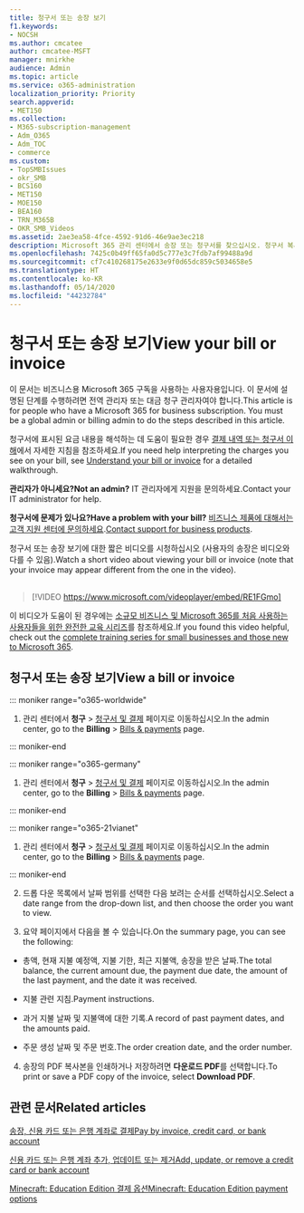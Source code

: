 ```yaml
---
title: 청구서 또는 송장 보기
f1.keywords:
- NOCSH
ms.author: cmcatee
author: cmcatee-MSFT
manager: mnirkhe
audience: Admin
ms.topic: article
ms.service: o365-administration
localization_priority: Priority
search.appverid:
- MET150
ms.collection:
- M365-subscription-management
- Adm_O365
- Adm_TOC
- commerce
ms.custom:
- TopSMBIssues
- okr_SMB
- BCS160
- MET150
- MOE150
- BEA160
- TRN_M365B
- OKR_SMB_Videos
ms.assetid: 2ae3ea58-4fce-4592-91d6-46e9ae3ec218
description: Microsoft 365 관리 센터에서 송장 또는 청구서를 찾으십시오. 청구서 복사본을 저장하고 인쇄할 수도 있습니다.
ms.openlocfilehash: 7425c0b49ff65fa0d5c777e3c7fdb7af99488a9d
ms.sourcegitcommit: cf7c410268175e2633e9f0d65dc859c5034658e5
ms.translationtype: HT
ms.contentlocale: ko-KR
ms.lasthandoff: 05/14/2020
ms.locfileid: "44232784"
---
```

# <a name="view-your-bill-or-invoice"></a><span data-ttu-id="8cb39-104">청구서 또는 송장 보기</span><span class="sxs-lookup"><span data-stu-id="8cb39-104">View your bill or invoice</span></span>

<span data-ttu-id="8cb39-p102">이 문서는 비즈니스용 Microsoft 365 구독을 사용하는 사용자용입니다. 이 문서에 설명된 단계를 수행하려면 전역 관리자 또는 대금 청구 관리자여야 합니다.</span><span class="sxs-lookup"><span data-stu-id="8cb39-p102">This article is for people who have a Microsoft 365 for business subscription. You must be a global admin or billing admin to do the steps described in this article.</span></span>
  
<span data-ttu-id="8cb39-107">청구서에 표시된 요금 내용을 해석하는 데 도움이 필요한 경우 [결제 내역 또는 청구서 이해](understand-your-invoice2.md)에서 자세한 지침을 참조하세요.</span><span class="sxs-lookup"><span data-stu-id="8cb39-107">If you need help interpreting the charges you see on your bill, see [Understand your bill or invoice](understand-your-invoice2.md) for a detailed walkthrough.</span></span>
  
 <span data-ttu-id="8cb39-108">**관리자가 아니세요?**</span><span class="sxs-lookup"><span data-stu-id="8cb39-108">**Not an admin?**</span></span> <span data-ttu-id="8cb39-109">IT 관리자에게 지원을 문의하세요.</span><span class="sxs-lookup"><span data-stu-id="8cb39-109">Contact your IT administrator for help.</span></span> 
  
 <span data-ttu-id="8cb39-110">**청구서에 문제가 있나요?**</span><span class="sxs-lookup"><span data-stu-id="8cb39-110">**Have a problem with your bill?**</span></span> <span data-ttu-id="8cb39-111">[비즈니스 제품에 대해서는 고객 지원 센터에 문의하세요](../../admin/contact-support-for-business-products.md).</span><span class="sxs-lookup"><span data-stu-id="8cb39-111">[Contact support for business products](../../admin/contact-support-for-business-products.md).</span></span>

 <span data-ttu-id="8cb39-112">청구서 또는 송장 보기에 대한 짧은 비디오를 시청하십시오 (사용자의 송장은 비디오와 다를 수 있음).</span><span class="sxs-lookup"><span data-stu-id="8cb39-112">Watch a short video about viewing your bill or invoice (note that your invoice may appear different from the one in the video).</span></span> <br><br>

> [!VIDEO https://www.microsoft.com/videoplayer/embed/RE1FGmo] 

<span data-ttu-id="8cb39-113">이 비디오가 도움이 된 경우에는 [소규모 비즈니스 및 Microsoft 365를 처음 사용하는 사용자들을 위한 완전한 교육 시리즈](https://support.office.com/article/6ab4bbcd-79cf-4000-a0bd-d42ce4d12816)를 참조하세요.</span><span class="sxs-lookup"><span data-stu-id="8cb39-113">If you found this video helpful, check out the [complete training series for small businesses and those new to Microsoft 365](https://support.office.com/article/6ab4bbcd-79cf-4000-a0bd-d42ce4d12816).</span></span>
  
## <a name="view-a-bill-or-invoice"></a><span data-ttu-id="8cb39-114">청구서 또는 송장 보기</span><span class="sxs-lookup"><span data-stu-id="8cb39-114">View a bill or invoice</span></span>

::: moniker range="o365-worldwide"

1. <span data-ttu-id="8cb39-115">관리 센터에서 **청구** \> <a href="https://go.microsoft.com/fwlink/p/?linkid=848039" target="_blank">청구서 및 결제</a> 페이지로 이동하십시오.</span><span class="sxs-lookup"><span data-stu-id="8cb39-115">In the admin center, go to the **Billing** \> <a href="https://go.microsoft.com/fwlink/p/?linkid=848039" target="_blank">Bills & payments</a> page.</span></span>

::: moniker-end

::: moniker range="o365-germany"

1. <span data-ttu-id="8cb39-116">관리 센터에서 **청구** > <a href="https://go.microsoft.com/fwlink/p/?linkid=848040" target="_blank">청구서 및 결제</a> 페이지로 이동하십시오.</span><span class="sxs-lookup"><span data-stu-id="8cb39-116">In the admin center, go to the **Billing** > <a href="https://go.microsoft.com/fwlink/p/?linkid=848040" target="_blank">Bills & payments</a> page.</span></span>

::: moniker-end

::: moniker range="o365-21vianet"

1. <span data-ttu-id="8cb39-117">관리 센터에서 **청구** \> <a href="https://go.microsoft.com/fwlink/p/?linkid=2127421" target="_blank">청구서 및 결제</a> 페이지로 이동하십시오.</span><span class="sxs-lookup"><span data-stu-id="8cb39-117">In the admin center, go to the **Billing** \> <a href="https://go.microsoft.com/fwlink/p/?linkid=2127421" target="_blank">Bills & payments</a> page.</span></span>

::: moniker-end

2. <span data-ttu-id="8cb39-118">드롭 다운 목록에서 날짜 범위를 선택한 다음 보려는 순서를 선택하십시오.</span><span class="sxs-lookup"><span data-stu-id="8cb39-118">Select a date range from the drop-down list, and then choose the order you want to view.</span></span>

3. <span data-ttu-id="8cb39-119">요약 페이지에서 다음을 볼 수 있습니다.</span><span class="sxs-lookup"><span data-stu-id="8cb39-119">On the summary page, you can see the following:</span></span>

  - <span data-ttu-id="8cb39-120">총액, 현재 지불 예정액, 지불 기한, 최근 지불액, 송장을 받은 날짜.</span><span class="sxs-lookup"><span data-stu-id="8cb39-120">The total balance, the current amount due, the payment due date, the amount of the last payment, and the date it was received.</span></span>

  - <span data-ttu-id="8cb39-121">지불 관련 지침.</span><span class="sxs-lookup"><span data-stu-id="8cb39-121">Payment instructions.</span></span>

  - <span data-ttu-id="8cb39-122">과거 지불 날짜 및 지불액에 대한 기록.</span><span class="sxs-lookup"><span data-stu-id="8cb39-122">A record of past payment dates, and the amounts paid.</span></span>

  - <span data-ttu-id="8cb39-123">주문 생성 날짜 및 주문 번호.</span><span class="sxs-lookup"><span data-stu-id="8cb39-123">The order creation date, and the order number.</span></span>

4. <span data-ttu-id="8cb39-124">송장의 PDF 복사본을 인쇄하거나 저장하려면 **다운로드 PDF**를 선택합니다.</span><span class="sxs-lookup"><span data-stu-id="8cb39-124">To print or save a PDF copy of the invoice, select **Download PDF**.</span></span>

  
## <a name="related-articles"></a><span data-ttu-id="8cb39-125">관련 문서</span><span class="sxs-lookup"><span data-stu-id="8cb39-125">Related articles</span></span>

[<span data-ttu-id="8cb39-126">송장, 신용 카드 또는 은행 계좌로 결제</span><span class="sxs-lookup"><span data-stu-id="8cb39-126">Pay by invoice, credit card, or bank account</span></span>](pay-for-your-subscription.md)
  
[<span data-ttu-id="8cb39-127">신용 카드 또는 은행 계좌 추가, 업데이트 또는 제거</span><span class="sxs-lookup"><span data-stu-id="8cb39-127">Add, update, or remove a credit card or bank account</span></span>](add-update-or-remove-credit-card-or-bank-account.md)

[<span data-ttu-id="8cb39-128">Minecraft: Education Edition 결제 옵션</span><span class="sxs-lookup"><span data-stu-id="8cb39-128">Minecraft: Education Edition payment options</span></span>](https://go.microsoft.com/fwlink/p/?linkid=838761)